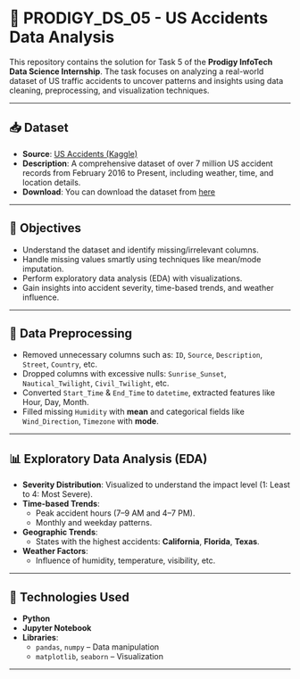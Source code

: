 # 🚦 PRODIGY_DS_05 - US Accidents Data Analysis

This repository contains the solution for Task 5 of the **Prodigy InfoTech Data Science Internship**. The task focuses on analyzing a real-world dataset of US traffic accidents to uncover patterns and insights using data cleaning, preprocessing, and visualization techniques.

---

## 📥 Dataset

- **Source**: [US Accidents (Kaggle)](https://www.kaggle.com/datasets/sobhanmoosavi/us-accidents)
- **Description**: A comprehensive dataset of over 7 million US accident records from February 2016 to Present, including weather, time, and location details.
- **Download**: You can download the dataset from [here](https://www.kaggle.com/datasets/sobhanmoosavi/us-accidents)

---

## 📌 Objectives

- Understand the dataset and identify missing/irrelevant columns.
- Handle missing values smartly using techniques like mean/mode imputation.
- Perform exploratory data analysis (EDA) with visualizations.
- Gain insights into accident severity, time-based trends, and weather influence.

---

## 🧹 Data Preprocessing

- Removed unnecessary columns such as: `ID`, `Source`, `Description`, `Street`, `Country`, etc.
- Dropped columns with excessive nulls: `Sunrise_Sunset`, `Nautical_Twilight`, `Civil_Twilight`, etc.
- Converted `Start_Time` & `End_Time` to `datetime`, extracted features like Hour, Day, Month.
- Filled missing `Humidity` with **mean** and categorical fields like `Wind_Direction`, `Timezone` with **mode**.

---

## 📊 Exploratory Data Analysis (EDA)

- **Severity Distribution**: Visualized to understand the impact level (1: Least to 4: Most Severe).
- **Time-based Trends**:
  - Peak accident hours (7–9 AM and 4–7 PM).
  - Monthly and weekday patterns.
- **Geographic Trends**:
  - States with the highest accidents: **California**, **Florida**, **Texas**.
- **Weather Factors**:
  - Influence of humidity, temperature, visibility, etc.

---

## 📌 Technologies Used

- **Python**
- **Jupyter Notebook**
- **Libraries**:
  - `pandas`, `numpy` – Data manipulation
  - `matplotlib`, `seaborn` – Visualization

---

